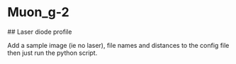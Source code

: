 # Muon_g-2


## Laser diode profile

Add a sample image (ie no laser), file names and distances to the config file then just run the python script.
